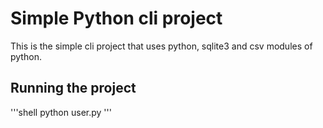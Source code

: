 # Simple Python cli project

This is the simple cli project that uses python, sqlite3 and csv modules of python.

## Running the project 

'''shell
python user.py
'''
